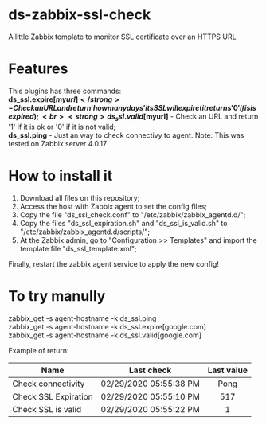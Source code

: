 # ds-zabbix-ssl-check
A little Zabbix template to monitor SSL certificate over an HTTPS URL

# Features
This plugins has three commands:<br>
<strong>ds_ssl.expire[$myurl]</strong> - Check an URL and return 'how many days' its SSL will expire (it returns '0' if is is expired);<br> 
<strong>ds_ssl.valid[$myurl]</strong> - Check an URL and return '1' if it is ok or '0' if it is not valid;<br>
<strong>ds_ssl.ping</strong> - Just an way to check connectivy to agent.
Note: This was tested on Zabbix server 4.0.17

# How to install it
1. Download all files on this repository;
2. Access the host with Zabbix agent to set the config files;
3. Copy the file "ds_ssl_check.conf" to "/etc/zabbix/zabbix_agentd.d/";
4. Copy the files "ds_ssl_expiration.sh" and "ds_ssl_is_valid.sh" to "/etc/zabbix/zabbix_agentd.d/scripts/";
2. At the Zabbix admin, go to "Configuration >> Templates" and import the template file "ds_ssl_template.xml";

Finally, restart the zabbix agent service to apply the new config!

# To try manully
zabbix_get -s agent-hostname -k ds_ssl.ping<br>
zabbix_get -s agent-hostname -k ds_ssl.expire[google.com]<br>
zabbix_get -s agent-hostname -k ds_ssl.valid[google.com]

Example of return:
<table><thead><tr>
<th>Name</th>
<th>Last check</th>
<th>Last value</th>
</tr></thead><tbody>
<tr><td>Check connectivity</td>
<td>02/29/2020 05:55:38 PM</td>
<td style="text-align: center;">Pong</td></tr>
<tr><td>Check SSL Expiration</td>
<td>02/29/2020 05:55:10 PM</td>
<td style="text-align: center;">517</td></tr>
<tr><td>Check SSL is valid</td>
<td>02/29/2020 05:55:22 PM</td>
<td style="text-align: center;">1</td>
</tr></tbody></table>
